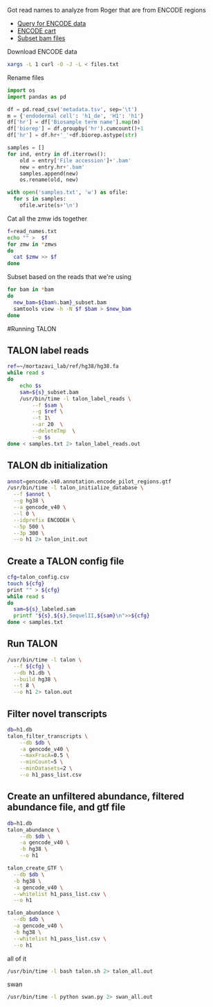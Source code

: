 Got read names to analyze from Roger that are from ENCODE regions

* [Query for ENCODE data](https://www.encodeproject.org/search/?searchTerm=lrgasp&type=Experiment&assay_title=long+read+RNA-seq&replicates.library.biosample.donor.organism.scientific_name=Homo+sapiens&biosample_ontology.term_name=H1&biosample_ontology.term_name=endodermal+cell&files.platform.term_name=Pacific+Biosciences+Sequel+II&replicates.library.nucleic_acid_term_name=polyadenylated+mRNA)
* [ENCODE cart](https://www.encodeproject.org/carts/2a400711-709e-4167-a65a-4d1da2e4a4fc/)
* [Subset bam files](https://drive.google.com/drive/folders/1wRoUicPTH3-h6SeuUI7t23aFQ7A2RcWI?usp=sharing)


Download ENCODE data
```bash
xargs -L 1 curl -O -J -L < files.txt
```

Rename files
```python
import os
import pandas as pd

df = pd.read_csv('metadata.tsv', sep='\t')
m = {'endodermal cell': 'h1_de', 'H1': 'h1'}
df['hr'] = df['Biosample term name'].map(m)
df['biorep'] = df.groupby('hr').cumcount()+1
df['hr'] = df.hr+'_'+df.biorep.astype(str)

samples = []
for ind, entry in df.iterrows():
    old = entry['File accession']+'.bam'
    new = entry.hr+'.bam'
    samples.append(new)
    os.rename(old, new)

with open('samples.txt', 'w') as ofile:
  for s in samples:
    ofile.write(s+'\n')
```

Cat all the zmw ids together
```bash
f=read_names.txt
echo "" >  $f
for zmw in *zmws
do
  cat $zmw >> $f
done
```

Subset based on the reads that we're using
```bash
for bam in *bam
do
  new_bam=${bam%.bam}_subset.bam
  samtools view -h -N $f $bam > $new_bam
done
```

#Running TALON

## TALON label reads
```bash
ref=~/mortazavi_lab/ref/hg38/hg38.fa
while read s
do
    echo $s
    sam=${s}_subset.bam
    /usr/bin/time -l talon_label_reads \
        --f $sam \
        --g $ref \
        --t 1\
        --ar 20  \
        --deleteTmp  \
        --o $s
done < samples.txt 2> talon_label_reads.out
```

## TALON db initialization
```bash
annot=gencode.v40.annotation.encode_pilot_regions.gtf
/usr/bin/time -l talon_initialize_database \
  --f $annot \
  --g hg38 \
  --a gencode_v40 \
  --l 0 \
  --idprefix ENCODEH \
  --5p 500 \
  --3p 300 \
  --o h1 2> talon_init.out
```

## Create a TALON config file
```bash
cfg=talon_config.csv
touch ${cfg}
print "" > ${cfg}
while read s
do
  sam=${s}_labeled.sam
  printf "${s},${s},SequelII,${sam}\n">>${cfg}
done < samples.txt
```

## Run TALON
```bash
/usr/bin/time -l talon \
  --f ${cfg} \
  --db h1.db \
  --build hg38 \
  --t 8 \
  --o h1 2> talon.out
```

## Filter novel transcripts
```bash
db=h1.db
talon_filter_transcripts \
    --db $db \
    -a gencode_v40 \
    --maxFracA=0.5 \
    --minCount=5 \
    --minDatasets=2 \
    --o h1_pass_list.csv
```

## Create an unfiltered abundance, filtered abundance file, and gtf file
```bash
db=h1.db
talon_abundance \
    --db $db \
    -a gencode_v40 \
    -b hg38 \
    --o h1

talon_create_GTF \
  --db $db \
  -b hg38 \
  -a gencode_v40 \
  --whitelist h1_pass_list.csv \
  --o h1

talon_abundance \
  --db $db \
  -a gencode_v40 \
  -b hg38 \
  --whitelist h1_pass_list.csv \
  --o h1
```

all of it
```bash
/usr/bin/time -l bash talon.sh 2> talon_all.out
```

swan
```bash
/usr/bin/time -l python swan.py 2> swan_all.out
```
